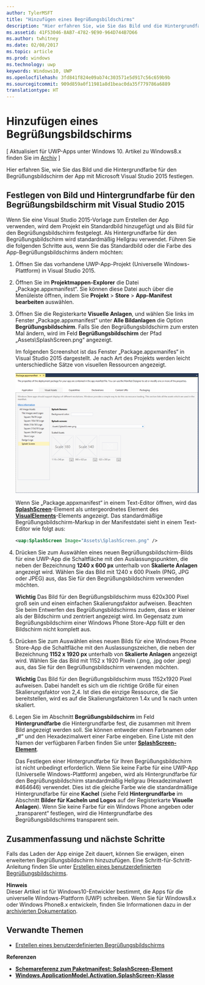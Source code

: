 ```yaml
---
author: TylerMSFT
title: "Hinzufügen eines Begrüßungsbildschirms"
description: "Hier erfahren Sie, wie Sie das Bild und die Hintergrundfarbe für den Begrüßungsbildschirm der App mit Microsoft Visual Studio 2015 festlegen."
ms.assetid: 41F53046-8AB7-4782-9E90-964D744B7D66
ms.author: twhitney
ms.date: 02/08/2017
ms.topic: article
ms.prod: windows
ms.technology: uwp
keywords: Windows10, UWP
ms.openlocfilehash: 3fd841f824e09ab74c303571e5d917c56c659b9b
ms.sourcegitcommit: 909d859a0f11981a8d1beac0da35f779786a6889
translationtype: HT
---
```

# <a name="add-a-splash-screen"></a>Hinzufügen eines Begrüßungsbildschirms


\[ Aktualisiert für UWP-Apps unter Windows 10. Artikel zu Windows8.x finden Sie im [Archiv](http://go.microsoft.com/fwlink/p/?linkid=619132) \]


Hier erfahren Sie, wie Sie das Bild und die Hintergrundfarbe für den Begrüßungsbildschirm der App mit Microsoft Visual Studio 2015 festlegen.

## <a name="set-the-splash-screen-image-and-background-color-in-visual-studio-2015"></a>Festlegen von Bild und Hintergrundfarbe für den Begrüßungsbildschirm mit Visual Studio 2015


Wenn Sie eine Visual Studio 2015-Vorlage zum Erstellen der App verwenden, wird dem Projekt ein Standardbild hinzugefügt und als Bild für den Begrüßungsbildschirm festgelegt. Als Hintergrundfarbe für den Begrüßungsbildschirm wird standardmäßig Hellgrau verwendet. Führen Sie die folgenden Schritte aus, wenn Sie das Standardbild oder die Farbe des App-Begrüßungsbildschirms ändern möchten:

1.  Öffnen Sie das vorhandene UWP-App-Projekt (Universelle Windows-Plattform) in Visual Studio 2015.
2.  Öffnen Sie im **Projektmappen-Explorer** die Datei „Package.appxmanifest“. Sie können diese Datei auch über die Menüleiste öffnen, indem Sie **Projekt** &gt; **Store** &gt; **App-Manifest bearbeiten** auswählen.
3.  Öffnen Sie die Registerkarte **Visuelle Anlagen**, und wählen Sie links im Fenster „Package.appxmanifest“ unter **Alle Bildanlagen** die Option **Begrüßungsbildschirm**. Falls Sie den Begrüßungsbildschirm zum ersten Mal ändern, wird im Feld **Begrüßungsbildschirm** der Pfad „Assets\\SplashScreen.png“ angezeigt.

    Im folgenden Screenshot ist das Fenster „Package.appxmanifes“ in Visual Studio 2015 dargestellt. Je nach Art des Projekts werden leicht unterschiedliche Sätze von visuellen Ressourcen angezeigt.

    ![Screenshot des Fensters „Package.appxmanifest“ in Visual Studio 2013](images/appmanifest.png)

    Wenn Sie „Package.appxmanifest“ in einem Text-Editor öffnen, wird das [**SplashScreen**](https://msdn.microsoft.com/library/windows/apps/br211467)-Element als untergeordnetes Element des [**VisualElements**](https://msdn.microsoft.com/library/windows/apps/br211471)-Elements angezeigt. Das standardmäßige Begrüßungsbildschirm-Markup in der Manifestdatei sieht in einem Text-Editor wie folgt aus:

    ```xml
    <uap:SplashScreen Image="Assets\SplashScreen.png" />
    ```

4.  Drücken Sie zum Auswählen eines neuen Begrüßungsbildschirm-Bilds für eine UWP-App die Schaltfläche mit den Auslassungspunkten, die neben der Bezeichnung **1240 x 600 px** unterhalb von **Skalierte Anlagen** angezeigt wird. Wählen Sie das Bild mit 1240 x 600 Pixeln (PNG, JPG oder JPEG) aus, das Sie für den Begrüßungsbildschirm verwenden möchten.

    **Wichtig**  Das Bild für den Begrüßungsbildschirm muss 620x300 Pixel groß sein und einen einfachen Skalierungsfaktor aufweisen. Beachten Sie beim Entwerfen des Begrüßungsbildschirms zudem, dass er kleiner als der Bildschirm und zentriert angezeigt wird. Im Gegensatz zum Begrüßungsbildschirm einer Windows Phone Store-App füllt er den Bildschirm nicht komplett aus.

     

5.  Drücken Sie zum Auswählen eines neuen Bilds für eine Windows Phone Store-App die Schaltfläche mit den Auslassungszeichen, die neben der Bezeichnung **1152 x 1920 px** unterhalb von **Skalierte Anlagen** angezeigt wird. Wählen Sie das Bild mit 1152 x 1920 Pixeln (.png, .jpg oder .jpeg) aus, das Sie für den Begrüßungsbildschirm verwenden möchten.

    **Wichtig**  Das Bild für den Begrüßungsbildschirm muss 1152x1920 Pixel aufweisen. Dabei handelt es sich um die richtige Größe für einen Skalierungsfaktor von 2,4. Ist dies die einzige Ressource, die Sie bereitstellen, wird es auf die Skalierungsfaktoren 1.4x und 1x nach unten skaliert.

     

6.  Legen Sie im Abschnitt **Begrüßungsbildschirm** im Feld **Hintergrundfarbe** die Hintergrundfarbe fest, die zusammen mit Ihrem Bild angezeigt werden soll. Sie können entweder einen Farbnamen oder „\#“ und den Hexadezimalwert einer Farbe eingeben. Eine Liste mit den Namen der verfügbaren Farben finden Sie unter [**SplashScreen-Element**](https://msdn.microsoft.com/library/windows/apps/br211467).

    Das Festlegen einer Hintergrundfarbe für Ihren Begrüßungsbildschirm ist nicht unbedingt erforderlich. Wenn Sie keine Farbe für eine UWP-App (Universelle Windows-Plattform) angeben, wird als Hintergrundfarbe für den Begrüßungsbildschirm standardmäßig Hellgrau (Hexadezimalwert \#464646) verwendet. Dies ist die gleiche Farbe wie die standardmäßige Hintergrundfarbe für eine **Kachel** (siehe Feld **Hintergrundfarbe** im Abschnitt **Bilder für Kacheln und Logos** auf der Registerkarte **Visuelle Anlagen**). Wenn Sie keine Farbe für ein Windows Phone angeben oder „transparent“ festlegen, wird die Hintergrundfarbe des Begrüßungsbildschirms transparent sein.

## <a name="summary-and-next-steps"></a>Zusammenfassung und nächste Schritte


Falls das Laden der App einige Zeit dauert, können Sie erwägen, einen erweiterten Begrüßungsbildschirm hinzuzufügen. Eine Schritt-für-Schritt-Anleitung finden Sie unter [Erstellen eines benutzerdefinierten Begrüßungsbildschirms](create-a-customized-splash-screen.md).

**Hinweis**  
Dieser Artikel ist für Windows10-Entwickler bestimmt, die Apps für die universelle Windows-Plattform (UWP) schreiben. Wenn Sie für Windows8.x oder Windows Phone8.x entwickeln, finden Sie Informationen dazu in der [archivierten Dokumentation](http://go.microsoft.com/fwlink/p/?linkid=619132).

 

## <a name="related-topics"></a>Verwandte Themen

* [Erstellen eines benutzerdefinierten Begrüßungsbildschirms](create-a-customized-splash-screen.md)

**Referenzen**

* [**Schemareferenz zum Paketmanifest: SplashScreen-Element**](https://msdn.microsoft.com/library/windows/apps/br211467)
* [**Windows.ApplicationModel.Activation.SplashScreen-Klasse**](https://msdn.microsoft.com/library/windows/apps/br224763)

 

 

